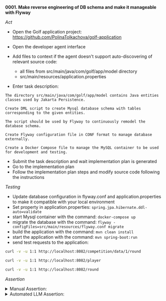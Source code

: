 **0001. Make reverse engineering of DB schema and make it manageable with Flyway**

*Act*

- Open the Golf application project:
https://github.com/PolinaTolkachova/golf-application

- Open the developer agent interface
- Add files to context if the agent doesn't support auto-discovering of relevant source code:
    - all files from src/main/java/com/golf/app/model directory
    - src/main/resources/application.properties
- Enter task description:

```
The directory src/main/java/com/golf/app/model contains Java entities classes used by Jakarta Persistence.

Create DML script to create Mysql database schema with tables corresponding to the given entities.

The script should be used by Flyway to continuously remodel the database schema.

Create Flyway configuration file in CONF format to manage database externally.

Create a Docker Compose file to manage the MySQL container to be used for development and testing.
```

- Submit the task description and wait implementation plan is generated
- Go to the implementation plan
- Follow the implementation plan steps and modify source code following the instructions

*Testing*

- Update database configuration in flyway.conf and application.properties to make it compatible with your local environment
- Set property in application.properties: `spring.jpa.hibernate.ddl-auto=validate`
- start Mysql container with the command: `docker-compose up`
- migrate the database with the command: `flyway -configFiles=src/main/resources/flyway.conf migrate`
- build the application with the command: `mvn clean install`
- start the application with the command: `mvn spring-boot:run`
- send test requests to the application:

```bash
curl -v -u 1:1 http://localhost:8082/competition/data/1/round

curl -v -u 1:1 http://localhost:8082/player

curl -v -u 1:1 http://localhost:8082/round
```

*Assertion*

<details>
<summary>Manual Assertion:</summary>

- assert that DB initialization migration script is created. Sample script name: src/main/resources/db/migration/V1__Initial_Schema.sql
- assert that DB initialization script contains correct table definitions for all entities.
- assert that src/main/resources/flyway.conf is created. Sample:

```properties
# flyway.conf

flyway.url=jdbc:mysql://localhost:3306/golf_app?allowPublicKeyRetrieval
flyway.user=root
flyway.password=yourpassword
flyway.schemas=public
flyway.locations=filesystem:src/main/resources/db/migration
```

- assert that docker-compose.yml file is created

```
version: '3.8'

services:
  mysql:
    image: mysql:8.0
    container_name: golf_mysql
    environment:
      MYSQL_ROOT_PASSWORD: rootpassword
      MYSQL_DATABASE: golf_db
    ports:
      - "3306:3306"
    volumes:
      - mysql_data:/var/lib/mysql

volumes:
  mysql_data:
```

- make sure the Mysql container has started without errors
- make sure the application has been built without errors
- make sure the application has started, no errors are reported in log
- make sure the application responds to the test requests without server error (500–599)

</details>

<details>
<summary>Automated LLM Assertion:</summary>

Make evaluation following steps described in [auto-llm-eval README](../auto-llm-eval/README.md).

The following manual steps are required before running the evaluation (see [template](../auto-llm-eval/manual-output-include-template.md) ):
- Add output of `docker-compose up` to output.md.
- Add output of Flyway migration to output.md.
- Add output of `mvn clean install` to output.md.
- Add output of `mvn spring-boot:run` to output.md.
- Add output of the test requests to output.md.

</details>